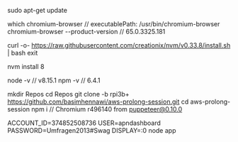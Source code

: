 sudo apt-get update

which chromium-browser // executablePath: /usr/bin/chromium-browser
chromium-browser --product-version // 65.0.3325.181

curl -o- https://raw.githubusercontent.com/creationix/nvm/v0.33.8/install.sh | bash
exit

nvm install 8

node -v // v8.15.1
npm -v // 6.4.1

mkdir Repos
cd Repos
git clone -b rpi3b+ https://github.com/basimhennawi/aws-prolong-session.git
cd aws-prolong-session
npm i // Chromium r496140 from puppeteer@0.10.0

ACCOUNT_ID=374852508736 USER=apndashboard PASSWORD=Umfragen2013#Swag DISPLAY=:0 node app
